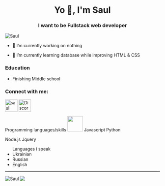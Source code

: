 <h1 align="center">Yo 👋, I'm Saul</h1>
<h3 align="center">I want to be Fullstack web developer</h3>

<p align="left"> <img src="https://komarev.com/ghpvc/?username=Benwep&label=Profile%20views&color=0e75b6&style=flat" alt="Saul" /> </p>

- 🔭 I’m currently working on nothing

- 🌱 I’m currently learning database while improving HTML & CSS

<h3>Education</h3>

- Finishing Middle school

<h3 align="left">Connect with me:</h3>
<p align="left">
<a href="https://twitter.com/Benwep" target="blank"><img align="center" src="https://raw.githubusercontent.com/rahuldkjain/github-profile-readme-generator/master/src/images/icons/Social/twitter.svg" alt="saul" height="40" width="40" /></a>
<a href="Discordapp.com/users/577359445869199372" target="blank"><img align="center" src="https://webstockreview.net/images/discord-icon-png.png" alt="Discord profile link : Discordapp.com/users/577359445869199372" height="40" width="40" /></a>
</p>


Programming languages/skills
 <img src="https://icon-library.com/images/html5-icon/html5-icon-13.jpg" width="50px" height="50px">
  Javascript
  Python
  
  Node.js
  Jquery



<ul>Languages i speak
  <li>Ukrainian</li>
  <li>Russian</li>
  <li>English</li>
</ul>

<hr>
<p><img align="left" href="https://github-readme-stats.vercel.app/api/top-langs?username=Benwep&show_icons=true&theme=radical&locale=en&layout=compact)https://github-readme-stats.vercel.app/api/top-langs?username=Benwep&show_icons=true&theme=radical&locale=en&layout=donut-chart" src="https://github-readme-stats.vercel.app/api/top-langs?username=Benwep&show_icons=true&theme=tokyonight&locale=en&layout=donut" alt="Saul" /></p>
<p><img src="https://github-readme-stats.vercel.app/api/?username=Benwep&count_private=true&theme=tokyonight&showicons=true"></p>
